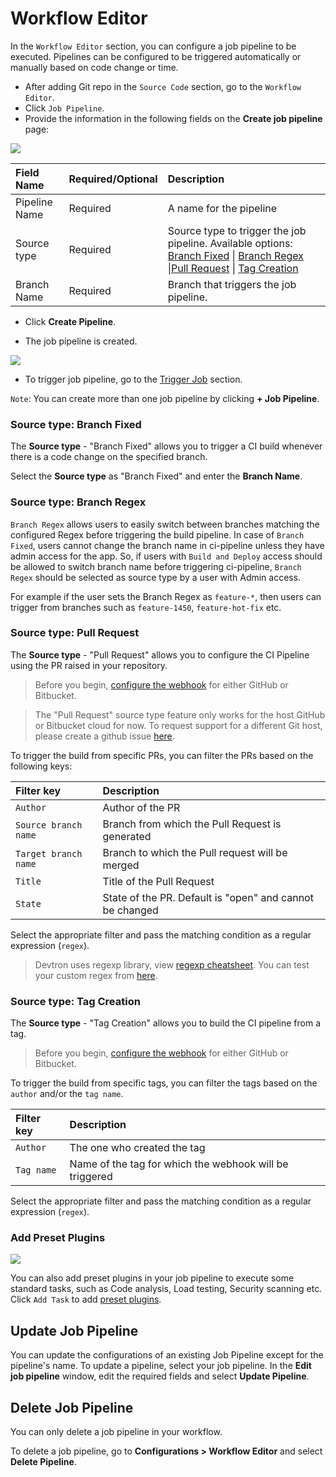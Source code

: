 # Workflow Editor

In the `Workflow Editor` section, you can configure a job pipeline to be executed. Pipelines can be configured to be triggered automatically or manually based on code change or time.

* After adding Git repo in the `Source Code` section, go to the `Workflow Editor`. 
* Click `Job Pipeline`.
* Provide the information in the following fields on the **Create job pipeline** page:

![](https://devtron-public-asset.s3.us-east-2.amazonaws.com/images/create-job/create-job-pipeline-basic.jpg)

| Field Name | Required/Optional | Description |
| :--- | :--- | :--- |
| Pipeline Name | Required | A name for the pipeline |
| Source type | Required | Source type to trigger the job pipeline. Available options: [Branch Fixed](#source-type-branch-fixed) \| [Branch Regex](#source-type-branch-regex) \|[Pull Request](#source-type-pull-request) \| [Tag Creation](#source-type-tag-creation) |
| Branch Name | Required | Branch that triggers the job pipeline. |

* Click **Create Pipeline**.

* The job pipeline is created.

![](https://devtron-public-asset.s3.us-east-2.amazonaws.com/images/create-job/job-pipeline-created.jpg)

* To trigger job pipeline, go to the [Trigger Job](triggering-job.md) section. 

`Note`: You can create more than one job pipeline by clicking **+ Job Pipeline**.


### Source type: Branch Fixed

The **Source type** - "Branch Fixed" allows you to trigger a CI build whenever there is a code change on the specified branch.

Select the **Source type** as "Branch Fixed" and enter the **Branch Name**.

### Source type: Branch Regex

`Branch Regex` allows users to easily switch between branches matching the configured Regex before triggering the build pipeline.
In case of `Branch Fixed`, users cannot change the branch name in ci-pipeline unless they have admin access for the app. So, if users with 
`Build and Deploy` access should be allowed to switch branch name before triggering ci-pipeline, `Branch Regex` should be selected as source type by a user with Admin access.

For example if the user sets the Branch Regex as `feature-*`, then users can trigger from branches such as `feature-1450`, `feature-hot-fix` etc.

### Source type: Pull Request

The **Source type** - "Pull Request" allows you to configure the CI Pipeline using the PR raised in your repository.

> Before you begin, [configure the webhook](#configuring-webhook) for either GitHub or Bitbucket.

> The "Pull Request" source type feature only works for the host GitHub or Bitbucket cloud for now. To request support for a different Git host, please create a github issue [here](https://github.com/devtron-labs/devtron/issues).


To trigger the build from specific PRs, you can filter the PRs based on the following keys:

| Filter key | Description |
| :--- | :--- |
| `Author` | Author of the PR |
| `Source branch name` | Branch from which the Pull Request is generated |
| `Target branch name` | Branch to which the Pull request will be merged |
| `Title` | Title of the Pull Request |
| `State` | State of the PR. Default is "open" and cannot be changed |

Select the appropriate filter and pass the matching condition as a regular expression (`regex`).

> Devtron uses regexp library, view [regexp cheatsheet](https://yourbasic.org/golang/regexp-cheat-sheet/). You can test your custom regex from [here](https://regex101.com/r/lHHuaE/1).

### Source type: Tag Creation

The **Source type** - "Tag Creation" allows you to build the CI pipeline from a tag.

> Before you begin, [configure the webhook](#configuring-webhook) for either GitHub or Bitbucket.

To trigger the build from specific tags, you can filter the tags based on the `author` and/or the `tag name`.

| Filter key | Description |
| :--- | :--- |
| `Author` | The one who created the tag |
| `Tag name` | Name of the tag for which the webhook will be triggered |

Select the appropriate filter and pass the matching condition as a regular expression (`regex`).


### Add Preset Plugins

![](https://devtron-public-asset.s3.us-east-2.amazonaws.com/images/create-job/create-job-pipeline-add-tasks.jpg)

You can also add preset plugins in your job pipeline to execute some standard tasks, such as Code analysis, Load testing, Security scanning etc. Click `Add Task` to add [preset plugins](https://docs.devtron.ai/v/v0.6/usage/applications/creating-application/ci-pipeline/ci-build-pre-post-plugins#configuring-pre-post-build-tasks).


## Update Job Pipeline

You can update the configurations of an existing Job Pipeline except for the pipeline's name.
To update a pipeline, select your job pipeline.
In the **Edit job pipeline** window, edit the required fields and select **Update Pipeline**.

## Delete Job Pipeline

You can only delete a job pipeline in your workflow.

To delete a job pipeline, go to **Configurations > Workflow Editor** and select **Delete Pipeline**.
